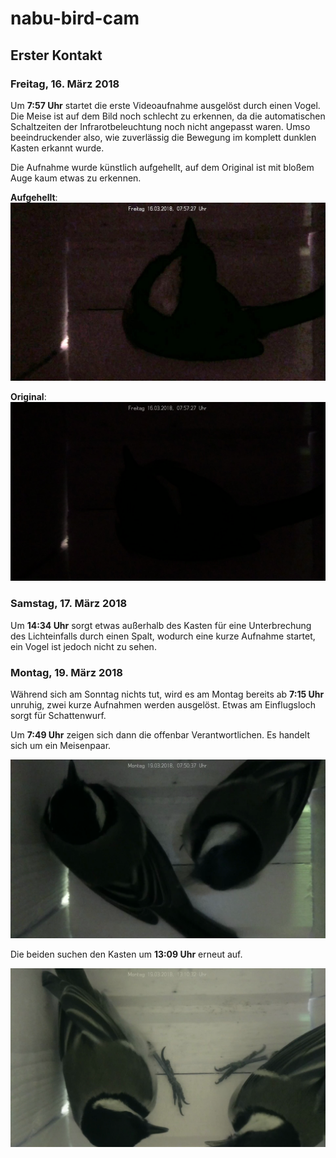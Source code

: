 # nabu-bird-cam

## Erster Kontakt

### Freitag, 16. März 2018

Um **7:57 Uhr** startet die erste Videoaufnahme ausgelöst durch einen Vogel. Die Meise ist auf dem Bild noch schlecht zu erkennen, da die automatischen Schaltzeiten der Infrarotbeleuchtung noch nicht angepasst waren. Umso beeindruckender also, wie zuverlässig die Bewegung im komplett dunklen Kasten erkannt wurde.

Die Aufnahme wurde künstlich aufgehellt, auf dem Original ist mit bloßem Auge kaum etwas zu erkennen. 

**Aufgehellt**: ![Erste Aufnahme einer Meise im Kasten (Aufgehellt)](/images/2018-03-16_Meise.jpg)

**Original**: ![Erste Aufnahme einer Meise im Kasten (Original)](/images/2018-03-16_Meise_Original.png)

### Samstag, 17. März 2018

Um **14:34 Uhr** sorgt etwas außerhalb des Kasten für eine Unterbrechung des Lichteinfalls durch einen Spalt, wodurch eine kurze Aufnahme startet, ein Vogel ist jedoch nicht zu sehen.

### Montag, 19. März 2018

Während sich am Sonntag nichts tut, wird es am Montag bereits ab **7:15 Uhr** unruhig, zwei kurze Aufnahmen werden ausgelöst. Etwas am Einflugsloch sorgt für Schattenwurf.

Um **7:49 Uhr** zeigen sich dann die offenbar Verantwortlichen. Es handelt sich um ein Meisenpaar.

![Meisenpaar](/images/2018-03-19_Meisenpaar.png)

Die beiden suchen den Kasten um **13:09 Uhr** erneut auf.

![Meisenpaar](/images/2018-03-19_Meisenpaar_2.png)
